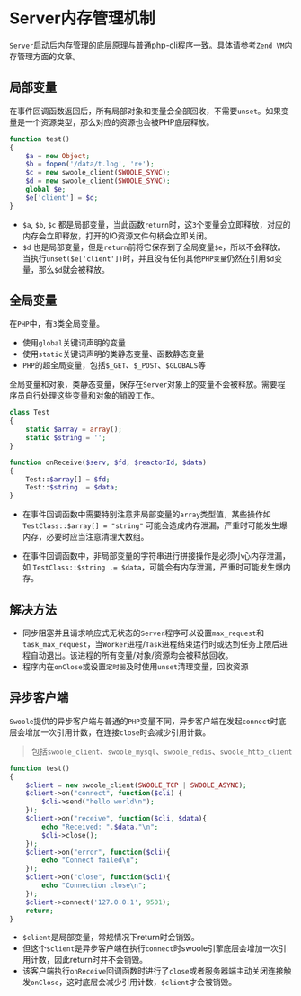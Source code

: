 # Server内存管理机制

 `Server`启动后内存管理的底层原理与普通php-cli程序一致。具体请参考`Zend VM`内存管理方面的文章。

局部变量
----
在事件回调函数返回后，所有局部对象和变量会全部回收，不需要`unset`。如果变量是一个资源类型，那么对应的资源也会被PHP底层释放。

```php
function test()
{
	$a = new Object;
	$b = fopen('/data/t.log', 'r+');
	$c = new swoole_client(SWOOLE_SYNC);
	$d = new swoole_client(SWOOLE_SYNC);
	global $e;
	$e['client'] = $d;
}
```
* `$a`, `$b`, `$c` 都是局部变量，当此函数`return`时，这`3`个变量会立即释放，对应的内存会立即释放，打开的IO资源文件句柄会立即关闭。
* `$d` 也是局部变量，但是`return`前将它保存到了全局变量`$e`，所以不会释放。当执行`unset($e['client'])`时，并且没有任何其他`PHP变量`仍然在引用`$d`变量，那么`$d`就会被释放。

全局变量
----
在`PHP`中，有`3`类全局变量。

* 使用`global`关键词声明的变量
* 使用`static`关键词声明的类静态变量、函数静态变量
* `PHP`的超全局变量，包括`$_GET`、`$_POST`、`$GLOBALS`等

全局变量和对象，类静态变量，保存在`Server`对象上的变量不会被释放。需要程序员自行处理这些变量和对象的销毁工作。

```php
class Test
{
	static $array = array();
	static $string = '';
}

function onReceive($serv, $fd, $reactorId, $data)
{
	Test::$array[] = $fd;
	Test::$string .= $data;
}
```

* 在事件回调函数中需要特别注意非局部变量的`array`类型值，某些操作如  `TestClass::$array[] = "string"` 可能会造成内存泄漏，严重时可能发生爆内存，必要时应当注意清理大数组。

* 在事件回调函数中，非局部变量的字符串进行拼接操作是必须小心内存泄漏，如 `TestClass::$string .= $data`，可能会有内存泄漏，严重时可能发生爆内存。

解决方法
----
* 同步阻塞并且请求响应式无状态的`Server`程序可以设置`max_request`和`task_max_request`，当`Worker`进程/`Task`进程结束运行时或达到任务上限后进程自动退出。该进程的所有变量/对象/资源均会被释放回收。
* 程序内在`onClose`或设置`定时器`及时使用`unset`清理变量，回收资源

异步客户端
----
`Swoole`提供的异步客户端与普通的`PHP`变量不同，异步客户端在发起`connect`时底层会增加一次引用计数，在连接`close`时会减少引用计数。

> 包括`swoole_client`、`swoole_mysql`、`swoole_redis`、`swoole_http_client`

```php
function test()
{
	$client = new swoole_client(SWOOLE_TCP | SWOOLE_ASYNC);
	$client->on("connect", function($cli) {
		$cli->send("hello world\n");
	});
	$client->on("receive", function($cli, $data){
		echo "Received: ".$data."\n";
		$cli->close();
	});
	$client->on("error", function($cli){
		echo "Connect failed\n";
	});
	$client->on("close", function($cli){
		echo "Connection close\n";
	});
	$client->connect('127.0.0.1', 9501);
	return;
}
```

* `$client`是局部变量，常规情况下return时会销毁。
* 但这个`$client`是异步客户端在执行`connect`时swoole引擎底层会增加一次引用计数，因此return时并不会销毁。
* 该客户端执行`onReceive`回调函数时进行了`close`或者服务器端主动关闭连接触发`onClose`，这时底层会减少引用计数，`$client`才会被销毁。

